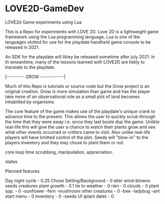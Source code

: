 # LOVE2D-GameDev
LOVE2d Game experiments using Lua

This is a Repo for experiments with LOVE 2D. 
Love 2D is a lightweight game framework using the Lua programming language. 
Lua is one of the languages slotted for use for the playdate handheld game console to be released in 2021. 

An SDK for the playdate will likley be released sometime after july 2021. 
In th emeantime, many of the lessons learned with LOVE2D are liekly to translate to the playdate.



|---------   GROW   ------------|

Much of this Repo is tutorials or source code but the *Grow* project is an original creation. 
Grow is more simulation than game and has the player take more of an observational role as a small plot of land becomes inhabitted by organisms. 

The core feature of the game makes use of the playdate's unique crank to advance time to the present. 
This allows the user to quickly scrub through the time that they were away i.e. since they last boote dup the game. 
Unlikle real-life this will give the user a chance to watch their plants grow and see what other events occurred or critters came to visit.
Also unlike real-life players will have limitted control of the plot. Seeds will "blow-in" to the players inventory and they may chose to plant them or not. 




core loop 
time scrubbing, manipulation, appreciation. 



states














Planned features 

Day night cycle           -   0.25 
Chose Setting/Background  -   0
  alter wind-blowns 
    seeds
    creatures
plant growth              -   0.1
  tie to weather          -   0
rain                      -   0
clouds                    -   0
plant spp.                -   0
  -sunflower
  -fern
  -mushroom
other creatures           -   0
  -bee
  -ladybug
  -ant
start menu                -   0
inventory                 -   0
  -seeds
UI (plant date)           -   0

